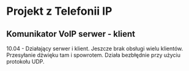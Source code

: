 # Projekt z Telefonii IP

## Komunikator VoIP serwer - klient

10.04 - Działający serwer i klient. Jeszcze brak obsługi wielu klientów. Przesyłanie dźwięku tam i spowrotem. Działa bezbłędnie przy użyciu protokołu UDP.
